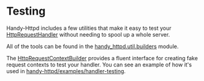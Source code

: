 # Testing

Handy-Httpd includes a few utilities that make it easy to test your [HttpRequestHandler](ddoc-handy_httpd.components.handler.HttpRequestHandler) without needing to spool up a whole server.

All of the tools can be found in the [handy_httpd.util.builders](ddoc-handy_httpd.util.builders) module.

The [HttpRequestContextBuilder](ddoc-handy_httpd.util.builders.HttpRequestContextBuilder) provides a fluent interface for creating fake request contexts to test your handler. You can see an example of how it's used in [handy-httpd/examples/handler-testing](https://github.com/andrewlalis/handy-httpd/tree/main/examples/handler-testing).
